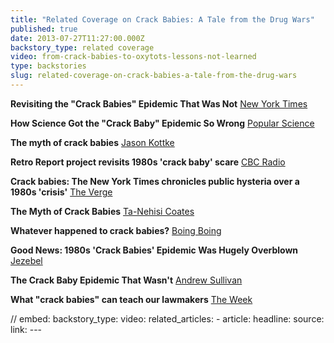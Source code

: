 ```yaml
---
title: "Related Coverage on Crack Babies: A Tale from the Drug Wars"
published: true
date: 2013-07-27T11:27:00.000Z
backstory_type: related coverage
video: from-crack-babies-to-oxytots-lessons-not-learned
type: backstories
slug: related-coverage-on-crack-babies-a-tale-from-the-drug-wars
---
```


**Revisiting the "Crack Babies" Epidemic That Was Not**
[New York Times](http://www.nytimes.com/2013/05/20/booming/revisiting-the-crack-babies-epidemic-that-was-not.html?ref=booming&_r=0)

**How Science Got the "Crack Baby" Epidemic So Wrong**
[Popular Science](http://www.popsci.com/science/article/2013-05/crack-baby-epidemic-never-happened)

**The myth of crack babies**
[Jason Kottke](http://kottke.org/13/05/the-myth-of-crack-babies)

**Retro Report project revisits 1980s 'crack baby' scare**
[CBC Radio](http://www.cbc.ca/news/yourcommunity/2013/05/retro-report-project-revisits-1980s-crack-baby-scare.html?cmp=fbtl)

**Crack babies: The New York Times chronicles public hysteria over a 1980s 'crisis'**
[The Verge](http://www.theverge.com/2013/5/21/4351266/crack-babies-new-york-times-chronicles-public-media-hysteria-1980s-crisis)

**The Myth of Crack Babies**
[Ta-Nehisi Coates](http://www.theatlantic.com/national/archive/2013/05/the-myth-of-the-crack-baby/276070/)

**Whatever happened to crack babies?**
[Boing Boing](http://boingboing.net/2013/05/21/whatever-happened-to-crack-bab.html?utm_source=dlvr.it&utm_medium=twitter)

**Good News: 1980s 'Crack Babies' Epidemic Was Hugely Overblown**
[Jezebel](http://jezebel.com/good-news-1980s-crack-babies-epidemic-was-hugely-ove-509088186)

**The Crack Baby Epidemic That Wasn't**
[Andrew Sullivan](http://dish.andrewsullivan.com/2013/05/21/this-is-your-media-on-drugs/)

**What "crack babies" can teach our lawmakers​**
[The Week](http://theweek.com/article/index/244535/what-crack-babies-can-teach-our-lawmakers)

// embed: backstory_type: video: related_articles: - article: headline: source: link: ---
